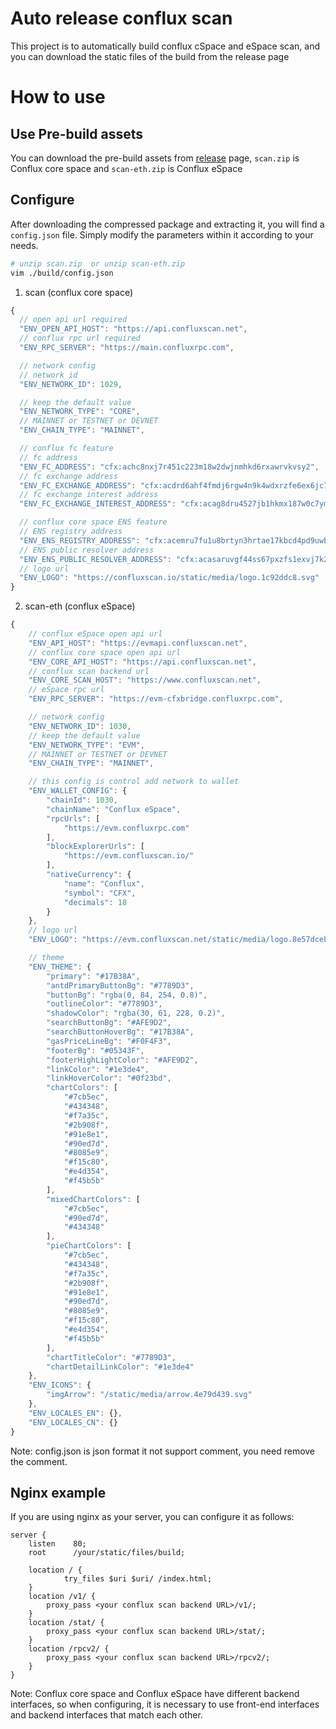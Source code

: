# Auto release conflux scan

This project is to automatically build conflux cSpace and eSpace scan, and you can download the static files of the build from the release page

# How to use

## Use Pre-build assets

You can download the pre-build assets from [release](https://github.com/Conflux-Chain/scan-auto-release/releases) page, `scan.zip` is Conflux core space and `scan-eth.zip` is Conflux eSpace

## Configure

After downloading the compressed package and extracting it, you will find a `config.json` file. Simply modify the parameters within it according to your needs.

```bash
# unzip scan.zip  or unzip scan-eth.zip
vim ./build/config.json
```

1. scan (conflux core space)

```js
{
  // open api url required
  "ENV_OPEN_API_HOST": "https://api.confluxscan.net",
  // conflux rpc url required
  "ENV_RPC_SERVER": "https://main.confluxrpc.com",

  // network config
  // network id
  "ENV_NETWORK_ID": 1029,

  // keep the default value
  "ENV_NETWORK_TYPE": "CORE",
  // MAINNET or TESTNET or DEVNET
  "ENV_CHAIN_TYPE": "MAINNET",

  // conflux fc feature
  // fc address
  "ENV_FC_ADDRESS": "cfx:achc8nxj7r451c223m18w2dwjnmhkd6rxawrvkvsy2",
  // fc exchange address
  "ENV_FC_EXCHANGE_ADDRESS": "cfx:acdrd6ahf4fmdj6rgw4n9k4wdxrzfe6ex6jc7pw50m",
  // fc exchange interest address
  "ENV_FC_EXCHANGE_INTEREST_ADDRESS": "cfx:acag8dru4527jb1hkmx187w0c7ymtrzkt2schxg140",

  // conflux core space ENS feature
  // ENS registry address
  "ENV_ENS_REGISTRY_ADDRESS": "cfx:acemru7fu1u8brtyn3hrtae17kbcd4pd9uwbspvnnm",
  // ENS public resolver address
  "ENV_ENS_PUBLIC_RESOLVER_ADDRESS": "cfx:acasaruvgf44ss67pxzfs1exvj7k2vyt863f72n6up",
  // logo url
  "ENV_LOGO": "https://confluxscan.io/static/media/logo.1c92ddc8.svg"
}

```

2. scan-eth (conflux eSpace)

```js
{
    // conflux eSpace open api url
    "ENV_API_HOST": "https://evmapi.confluxscan.net",
    // conflux core space open api url
    "ENV_CORE_API_HOST": "https://api.confluxscan.net",
    // conflux scan backend url
    "ENV_CORE_SCAN_HOST": "https://www.confluxscan.net",
    // eSpace rpc url
    "ENV_RPC_SERVER": "https://evm-cfxbridge.confluxrpc.com",

    // network config
    "ENV_NETWORK_ID": 1030,
    // keep the default value
    "ENV_NETWORK_TYPE": "EVM",
    // MAINNET or TESTNET or DEVNET
    "ENV_CHAIN_TYPE": "MAINNET",

    // this config is control add network to wallet
    "ENV_WALLET_CONFIG": {
        "chainId": 1030,
        "chainName": "Conflux eSpace",
        "rpcUrls": [
            "https://evm.confluxrpc.com"
        ],
        "blockExplorerUrls": [
            "https://evm.confluxscan.io/"
        ],
        "nativeCurrency": {
            "name": "Conflux",
            "symbol": "CFX",
            "decimals": 18
        }
    },
    // logo url
    "ENV_LOGO": "https://evm.confluxscan.net/static/media/logo.8e57dceb.svg",

    // theme
    "ENV_THEME": {
        "primary": "#17B38A",
        "antdPrimaryButtonBg": "#7789D3",
        "buttonBg": "rgba(0, 84, 254, 0.8)",
        "outlineColor": "#7789D3",
        "shadowColor": "rgba(30, 61, 228, 0.2)",
        "searchButtonBg": "#AFE9D2",
        "searchButtonHoverBg": "#17B38A",
        "gasPriceLineBg": "#F0F4F3",
        "footerBg": "#05343F",
        "footerHighLightColor": "#AFE9D2",
        "linkColor": "#1e3de4",
        "linkHoverColor": "#0f23bd",
        "chartColors": [
            "#7cb5ec",
            "#434348",
            "#f7a35c",
            "#2b908f",
            "#91e8e1",
            "#90ed7d",
            "#8085e9",
            "#f15c80",
            "#e4d354",
            "#f45b5b"
        ],
        "mixedChartColors": [
            "#7cb5ec",
            "#90ed7d",
            "#434348"
        ],
        "pieChartColors": [
            "#7cb5ec",
            "#434348",
            "#f7a35c",
            "#2b908f",
            "#91e8e1",
            "#90ed7d",
            "#8085e9",
            "#f15c80",
            "#e4d354",
            "#f45b5b"
        ],
        "chartTitleColor": "#7789D3",
        "chartDetailLinkColor": "#1e3de4"
    },
    "ENV_ICONS": {
        "imgArrow": "/static/media/arrow.4e79d439.svg"
    },
    "ENV_LOCALES_EN": {},
    "ENV_LOCALES_CN": {}
}

```

Note: config.json is json format it not support comment, you need remove the comment.

## Nginx example

If you are using nginx as your server, you can configure it as follows:

```
server {
    listen    80;
    root      /your/static/files/build;

    location / {
            try_files $uri $uri/ /index.html;
    }
    location /v1/ {
        proxy_pass <your conflux scan backend URL>/v1/;
    }
    location /stat/ {
        proxy_pass <your conflux scan backend URL>/stat/;
    }
    location /rpcv2/ {
        proxy_pass <your conflux scan backend URL>/rpcv2/;
    }
}

```

Note: Conflux core space and Conflux eSpace have different backend interfaces, so when configuring, it is necessary to use front-end interfaces and backend interfaces that match each other.
